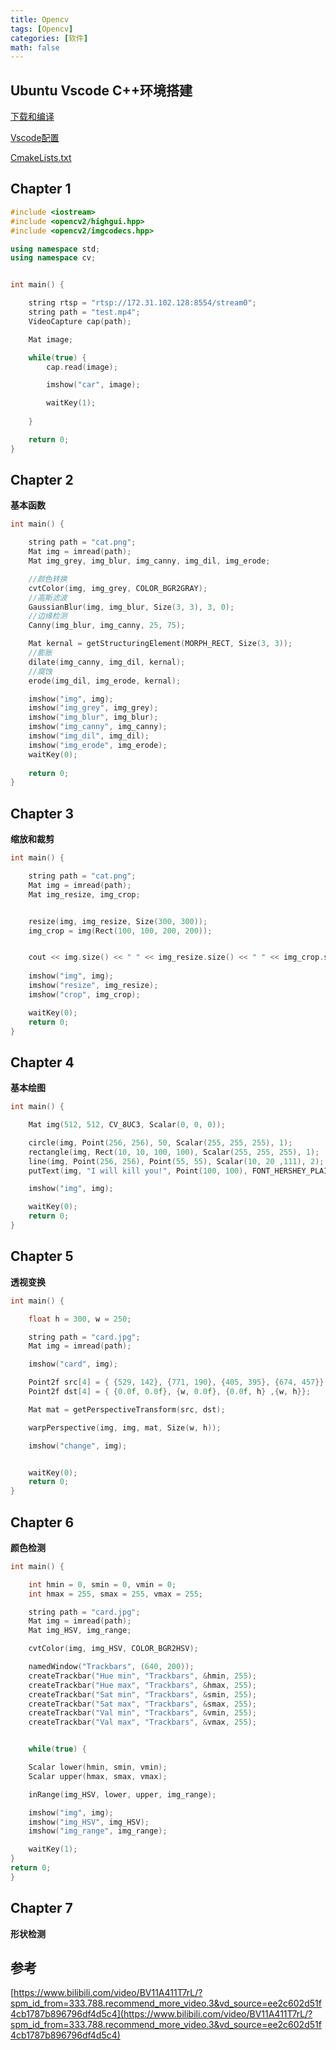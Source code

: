 ```yaml
---
title: Opencv
tags: [Opencv]
categories: [软件]
math: false
---
```


## Ubuntu Vscode C++环境搭建

[下载和编译](https://www.jianshu.com/p/3c15a1ad3ec6)

[Vscode配置](https://www.cnblogs.com/booturbo/p/17379178.html)

[CmakeLists.txt](https://www.cnblogs.com/booturbo/p/17399215.html)


## Chapter 1

```cpp
#include <iostream>
#include <opencv2/highgui.hpp>
#include <opencv2/imgcodecs.hpp>

using namespace std;
using namespace cv;


int main() {

    string rtsp = "rtsp://172.31.102.128:8554/stream0";
    string path = "test.mp4";
    VideoCapture cap(path);

    Mat image;

    while(true) {
        cap.read(image);

        imshow("car", image);

        waitKey(1);
        
    }

    return 0;
}
```

## Chapter 2 

**基本函数**

```cpp
int main() {

    string path = "cat.png";
    Mat img = imread(path);
    Mat img_grey, img_blur, img_canny, img_dil, img_erode;

    //颜色转换
    cvtColor(img, img_grey, COLOR_BGR2GRAY);
    //高斯滤波
    GaussianBlur(img, img_blur, Size(3, 3), 3, 0);
    //边缘检测
    Canny(img_blur, img_canny, 25, 75);

    Mat kernal = getStructuringElement(MORPH_RECT, Size(3, 3));
    //膨胀
    dilate(img_canny, img_dil, kernal);
    //腐蚀
    erode(img_dil, img_erode, kernal);

    imshow("img", img);
    imshow("img_grey", img_grey);
    imshow("img_blur", img_blur);
    imshow("img_canny", img_canny);
    imshow("img_dil", img_dil);
    imshow("img_erode", img_erode);
    waitKey(0);
    
    return 0;
}
```

## Chapter 3

**缩放和裁剪**

```cpp
int main() {

    string path = "cat.png";
    Mat img = imread(path);
    Mat img_resize, img_crop;


    resize(img, img_resize, Size(300, 300));
    img_crop = img(Rect(100, 100, 200, 200));


    cout << img.size() << " " << img_resize.size() << " " << img_crop.size() << endl;;
    
    imshow("img", img);
    imshow("resize", img_resize);
    imshow("crop", img_crop);

    waitKey(0);
    return 0;
}
```
## Chapter 4

**基本绘图**

```cpp
int main() {

    Mat img(512, 512, CV_8UC3, Scalar(0, 0, 0));

    circle(img, Point(256, 256), 50, Scalar(255, 255, 255), 1);
    rectangle(img, Rect(10, 10, 100, 100), Scalar(255, 255, 255), 1);
    line(img, Point(256, 256), Point(55, 55), Scalar(10, 20 ,111), 2);
    putText(img, "I will kill you!", Point(100, 100), FONT_HERSHEY_PLAIN, 2, Scalar(100, 10, 200));

    imshow("img", img);

    waitKey(0);
    return 0;
}

```

## Chapter 5

**透视变换**

```cpp
int main() {

    float h = 300, w = 250;

    string path = "card.jpg";
    Mat img = imread(path);

    imshow("card", img);

    Point2f src[4] = { {529, 142}, {771, 190}, {405, 395}, {674, 457}};
    Point2f dst[4] = { {0.0f, 0.0f}, {w, 0.0f}, {0.0f, h} ,{w, h}};

    Mat mat = getPerspectiveTransform(src, dst);

    warpPerspective(img, img, mat, Size(w, h));

    imshow("change", img);


    waitKey(0);
    return 0;
}
```

## Chapter 6

**颜色检测**

```cpp
int main() {

    int hmin = 0, smin = 0, vmin = 0;
    int hmax = 255, smax = 255, vmax = 255;

    string path = "card.jpg";
    Mat img = imread(path);
    Mat img_HSV, img_range;

    cvtColor(img, img_HSV, COLOR_BGR2HSV);

    namedWindow("Trackbars", (640, 200));
    createTrackbar("Hue min", "Trackbars", &hmin, 255);
    createTrackbar("Hue max", "Trackbars", &hmax, 255);
    createTrackbar("Sat min", "Trackbars", &smin, 255);
    createTrackbar("Sat max", "Trackbars", &smax, 255);
    createTrackbar("Val min", "Trackbars", &vmin, 255);
    createTrackbar("Val max", "Trackbars", &vmax, 255);


    while(true) {

    Scalar lower(hmin, smin, vmin);
    Scalar upper(hmax, smax, vmax);

    inRange(img_HSV, lower, upper, img_range);

    imshow("img", img);
    imshow("img_HSV", img_HSV);
    imshow("img_range", img_range);

    waitKey(1);
}
return 0;
}
```

## Chapter 7

**形状检测**

## 参考

[https://www.bilibili.com/video/BV11A411T7rL/?spm_id_from=333.788.recommend_more_video.3&vd_source=ee2c602d51f4cb1787b896796df4d5c4](https://www.bilibili.com/video/BV11A411T7rL/?spm_id_from=333.788.recommend_more_video.3&vd_source=ee2c602d51f4cb1787b896796df4d5c4)